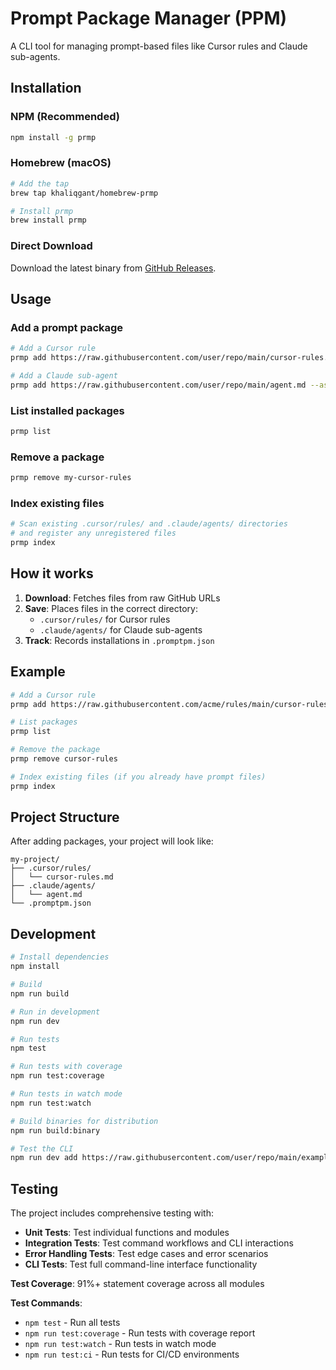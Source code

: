 # Prompt Package Manager (PPM)

A CLI tool for managing prompt-based files like Cursor rules and Claude sub-agents.

## Installation

### NPM (Recommended)
```bash
npm install -g prmp
```

### Homebrew (macOS)
```bash
# Add the tap
brew tap khaliqgant/homebrew-prmp

# Install prmp
brew install prmp
```

### Direct Download
Download the latest binary from [GitHub Releases](https://github.com/khaliqgant/prompt-package-manager/releases).

## Usage

### Add a prompt package

```bash
# Add a Cursor rule
prmp add https://raw.githubusercontent.com/user/repo/main/cursor-rules.md --as cursor

# Add a Claude sub-agent
prmp add https://raw.githubusercontent.com/user/repo/main/agent.md --as claude
```

### List installed packages

```bash
prmp list
```

### Remove a package

```bash
prmp remove my-cursor-rules
```

### Index existing files

```bash
# Scan existing .cursor/rules/ and .claude/agents/ directories
# and register any unregistered files
prmp index
```

## How it works

1. **Download**: Fetches files from raw GitHub URLs
2. **Save**: Places files in the correct directory:
   - `.cursor/rules/` for Cursor rules
   - `.claude/agents/` for Claude sub-agents
3. **Track**: Records installations in `.promptpm.json`

## Example

```bash
# Add a Cursor rule
prmp add https://raw.githubusercontent.com/acme/rules/main/cursor-rules.md --as cursor

# List packages
prmp list

# Remove the package
prmp remove cursor-rules

# Index existing files (if you already have prompt files)
prmp index
```

## Project Structure

After adding packages, your project will look like:

```
my-project/
├── .cursor/rules/
│   └── cursor-rules.md
├── .claude/agents/
│   └── agent.md
└── .promptpm.json
```

## Development

```bash
# Install dependencies
npm install

# Build
npm run build

# Run in development
npm run dev

# Run tests
npm test

# Run tests with coverage
npm run test:coverage

# Run tests in watch mode
npm run test:watch

# Build binaries for distribution
npm run build:binary

# Test the CLI
npm run dev add https://raw.githubusercontent.com/user/repo/main/example.md --as cursor
```

## Testing

The project includes comprehensive testing with:

- **Unit Tests**: Test individual functions and modules
- **Integration Tests**: Test command workflows and CLI interactions
- **Error Handling Tests**: Test edge cases and error scenarios
- **CLI Tests**: Test full command-line interface functionality

**Test Coverage**: 91%+ statement coverage across all modules

**Test Commands**:
- `npm test` - Run all tests
- `npm run test:coverage` - Run tests with coverage report
- `npm run test:watch` - Run tests in watch mode
- `npm run test:ci` - Run tests for CI/CD environments
